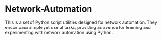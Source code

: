 # Network-Automation
This is a set of Python script utilities designed for network automation. They encompass simple yet useful tasks, providing an avenue for learning and experimenting with network automation using Python.

